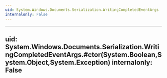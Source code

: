 ```yaml
---
uid: System.Windows.Documents.Serialization.WritingCompletedEventArgs
internalonly: False
---
```


---
uid: System.Windows.Documents.Serialization.WritingCompletedEventArgs.#ctor(System.Boolean,System.Object,System.Exception)
internalonly: False
---
